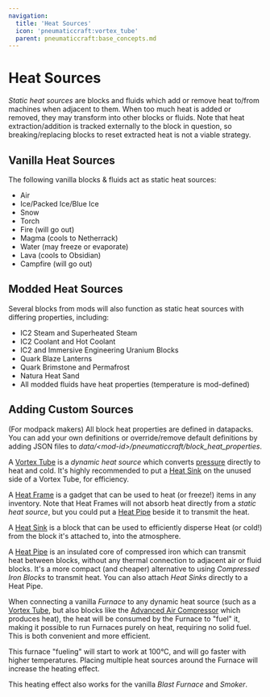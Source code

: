 ```yaml
---
navigation:
  title: 'Heat Sources'
  icon: 'pneumaticcraft:vortex_tube'
  parent: pneumaticcraft:base_concepts.md
---
```


# Heat Sources

_Static heat sources_ are blocks and fluids which add or remove heat to/from machines when adjacent to them. When too much heat is added or removed, they may transform into other blocks or fluids. Note that heat extraction/addition is tracked externally to the block in question, so breaking/replacing blocks to reset extracted heat is not a viable strategy.

## Vanilla Heat Sources

The following vanilla blocks & fluids act as static heat sources:

- Air
- Ice/Packed Ice/Blue Ice
- Snow
- Torch
- Fire (will go out)
- Magma (cools to Netherrack)
- Water (may freeze or evaporate)
- Lava (cools to Obsidian)
- Campfire (will go out)

## Modded Heat Sources

Several blocks from mods will also function as static heat sources with differing properties, including:

- IC2 Steam and Superheated Steam
- IC2 Coolant and Hot Coolant
- IC2 and Immersive Engineering Uranium Blocks
- Quark Blaze Lanterns
- Quark Brimstone and Permafrost
- Natura Heat Sand
- All modded fluids have heat properties (temperature is mod-defined)

## Adding Custom Sources

(For modpack makers) All block heat properties are defined in datapacks. You can add your own definitions or override/remove default definitions by adding JSON files to _data/\<mod-id\>/pneumaticcraft/block_heat_properties_.

<ItemImage id="pneumaticcraft:vortex_tube" />

A [Vortex Tube](../machines/vortex_tube.md) is a _dynamic heat source_ which converts [pressure](./pressure.md) directly to heat and cold. It's highly recommended to put a [Heat Sink](../machines/heat_sink.md) on the unused side of a Vortex Tube, for efficiency.

<ItemImage id="pneumaticcraft:heat_frame" />

A [Heat Frame](../semiblocks/heat_frame.md) is a gadget that can be used to heat (or freeze!) items in any inventory. Note that Heat Frames will not absorb heat directly from a _static heat source_, but you could put a [Heat Pipe](../machines/heat_pipe.md) beside it to transmit the heat.

<ItemImage id="pneumaticcraft:heat_sink" />

A [Heat Sink](../machines/heat_sink.md) is a block that can be used to efficiently disperse Heat (or cold!) from the block it's attached to, into the atmosphere.

<ItemImage id="pneumaticcraft:heat_pipe" />

A [Heat Pipe](../machines/heat_pipe.md) is an insulated core of compressed iron which can transmit heat between blocks, without any thermal connection to adjacent air or fluid blocks. It's a more compact (and cheaper) alternative to using _Compressed Iron Blocks_ to transmit heat. You can also attach _Heat Sinks_ directly to a Heat Pipe.

<ItemImage id="minecraft:furnace" />

When connecting a vanilla _Furnace_ to any dynamic heat source (such as a [Vortex Tube](../machines/vortex_tube.md), but also blocks like the [Advanced Air Compressor](../compressors/advanced_air_compressor.md) which produces heat), the heat will be consumed by the Furnace to "fuel" it, making it possible to run Furnaces purely on heat, requiring no solid fuel. This is both convenient and more efficient.

This furnace "fueling" will start to work at 100°C, and will go faster with higher temperatures. Placing multiple heat sources around the Furnace will increase the heating effect.

This heating effect also works for the vanilla _Blast Furnace_ and _Smoker_.
